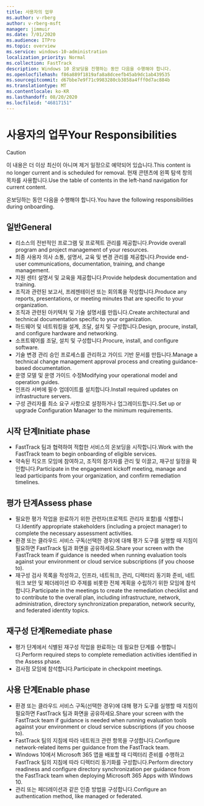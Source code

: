 ```yaml
---
title: 사용자의 업무
ms.author: v-rberg
author: v-rberg-msft
manager: jimmuir
ms.date: 7/01/2020
ms.audience: ITPro
ms.topic: overview
ms.service: windows-10-administration
localization_priority: Normal
ms.collection: FastTrack
description: Windows 10 온보딩을 진행하는 동안 다음을 수행해야 합니다.
ms.openlocfilehash: f86a889f1819afa8a8dceefb45ab9dc1ab439535
ms.sourcegitcommit: d67bbe7e9f71c9983280cb3858a4fff0d7ac884b
ms.translationtype: MT
ms.contentlocale: ko-KR
ms.lasthandoff: 08/20/2020
ms.locfileid: "46817151"
---
```

# <a name="your-responsibilities"></a><span data-ttu-id="118a1-103">사용자의 업무</span><span class="sxs-lookup"><span data-stu-id="118a1-103">Your Responsibilities</span></span>
> [!CAUTION]
> <span data-ttu-id="118a1-104">이 내용은 더 이상 최신이 아니며 제거 일정으로 예약되어 있습니다.</span><span class="sxs-lookup"><span data-stu-id="118a1-104">This content is no longer current and is scheduled for removal.</span></span> <span data-ttu-id="118a1-105">현재 콘텐츠에 왼쪽 탐색 창의 목차를 사용합니다.</span><span class="sxs-lookup"><span data-stu-id="118a1-105">Use the table of contents in the left-hand navigation for current content.</span></span>

<span data-ttu-id="118a1-106">온보딩하는 동안 다음을 수행해야 합니다.</span><span class="sxs-lookup"><span data-stu-id="118a1-106">You have the following responsibilities during onboarding.</span></span>

## <a name="general"></a><span data-ttu-id="118a1-107">일반</span><span class="sxs-lookup"><span data-stu-id="118a1-107">General</span></span>

- <span data-ttu-id="118a1-108">리소스의 전반적인 프로그램 및 프로젝트 관리를 제공합니다.</span><span class="sxs-lookup"><span data-stu-id="118a1-108">Provide overall program and project management of your resources.</span></span>
- <span data-ttu-id="118a1-109">최종 사용자 의사 소통, 설명서, 교육 및 변경 관리를 제공합니다.</span><span class="sxs-lookup"><span data-stu-id="118a1-109">Provide end-user communications, documentation, training, and change management.</span></span>
- <span data-ttu-id="118a1-110">지원 센터 설명서 및 교육을 제공합니다.</span><span class="sxs-lookup"><span data-stu-id="118a1-110">Provide helpdesk documentation and training.</span></span>
- <span data-ttu-id="118a1-111">조직과 관련된 보고서, 프레젠테이션 또는 회의록을 작성합니다.</span><span class="sxs-lookup"><span data-stu-id="118a1-111">Produce any reports, presentations, or meeting minutes that are specific to your organization.</span></span>
- <span data-ttu-id="118a1-112">조직과 관련된 아키텍처 및 기술 설명서를 만듭니다.</span><span class="sxs-lookup"><span data-stu-id="118a1-112">Create architectural and technical documentation specific to your organization.</span></span>
- <span data-ttu-id="118a1-113">하드웨어 및 네트워킹을 설계, 조달, 설치 및 구성합니다.</span><span class="sxs-lookup"><span data-stu-id="118a1-113">Design, procure, install, and configure hardware and networking.</span></span>
- <span data-ttu-id="118a1-114">소프트웨어를 조달, 설치 및 구성합니다.</span><span class="sxs-lookup"><span data-stu-id="118a1-114">Procure, install, and configure software.</span></span>
- <span data-ttu-id="118a1-115">기술 변경 관리 승인 프로세스를 관리하고 가이드 기반 문서를 만듭니다.</span><span class="sxs-lookup"><span data-stu-id="118a1-115">Manage a technical change management approval process and creating guidance-based documentation.</span></span>
- <span data-ttu-id="118a1-116">운영 모델 및 운영 가이드 수정</span><span class="sxs-lookup"><span data-stu-id="118a1-116">Modifying your operational model and operation guides.</span></span>
- <span data-ttu-id="118a1-117">인프라 서버에 필수 업데이트를 설치합니다.</span><span class="sxs-lookup"><span data-stu-id="118a1-117">Install required updates on infrastructure servers.</span></span>
- <span data-ttu-id="118a1-118">구성 관리자를 최소 요구 사항으로 설정하거나 업그레이드합니다.</span><span class="sxs-lookup"><span data-stu-id="118a1-118">Set up or upgrade Configuration Manager to the minimum requirements.</span></span>

## <a name="initiate-phase"></a><span data-ttu-id="118a1-119">시작 단계</span><span class="sxs-lookup"><span data-stu-id="118a1-119">Initiate phase</span></span>

- <span data-ttu-id="118a1-120">FastTrack 팀과 협력하여 적합한 서비스의 온보딩을 시작합니다.</span><span class="sxs-lookup"><span data-stu-id="118a1-120">Work with the FastTrack team to begin onboarding of eligible services.</span></span>
- <span data-ttu-id="118a1-121">약속된 킥오프 모임에 참여하고, 조직의 참가자를 관리 및 이끌고, 재구성 일정을 확인합니다.</span><span class="sxs-lookup"><span data-stu-id="118a1-121">Participate in the engagement kickoff meeting, manage and lead participants from your organization, and confirm remediation timelines.</span></span>

## <a name="assess-phase"></a><span data-ttu-id="118a1-122">평가 단계</span><span class="sxs-lookup"><span data-stu-id="118a1-122">Assess phase</span></span>

- <span data-ttu-id="118a1-123">필요한 평가 작업을 완료하기 위한 관련자(프로젝트 관리자 포함)를 식별합니다.</span><span class="sxs-lookup"><span data-stu-id="118a1-123">Identify appropriate stakeholders (including a project manager) to complete the necessary assessment activities.</span></span>
- <span data-ttu-id="118a1-124">환경 또는 클라우드 서비스 구독(선택한 경우)에 대해 평가 도구를 실행할 때 지침이 필요하면 FastTrack 팀과 화면을 공유하세요.</span><span class="sxs-lookup"><span data-stu-id="118a1-124">Share your screen with the FastTrack team if guidance is needed when running evaluation tools against your environment or cloud service subscriptions (if you choose to).</span></span>
- <span data-ttu-id="118a1-125">재구성 검사 목록을 작성하고, 인프라, 네트워크, 관리, 디렉터리 동기화 준비, 네트워크 보안 및 페더레이션 ID 주제를 비롯한 전체 계획을 수립하기 위한 모임에 참석합니다.</span><span class="sxs-lookup"><span data-stu-id="118a1-125">Participate in the meetings to create the remediation checklist and to contribute to the overall plan, including infrastructure, network, administration, directory synchronization preparation, network security, and federated identity topics.</span></span>

## <a name="remediate-phase"></a><span data-ttu-id="118a1-126">재구성 단계</span><span class="sxs-lookup"><span data-stu-id="118a1-126">Remediate phase</span></span>

- <span data-ttu-id="118a1-127">평가 단계에서 식별된 재구성 작업을 완료하는 데 필요한 단계를 수행합니다.</span><span class="sxs-lookup"><span data-stu-id="118a1-127">Perform required steps to complete remediation activities identified in the Assess phase.</span></span>
- <span data-ttu-id="118a1-128">검사점 모임에 참석합니다.</span><span class="sxs-lookup"><span data-stu-id="118a1-128">Participate in checkpoint meetings.</span></span>

## <a name="enable-phase"></a><span data-ttu-id="118a1-129">사용 단계</span><span class="sxs-lookup"><span data-stu-id="118a1-129">Enable phase</span></span>

- <span data-ttu-id="118a1-130">환경 또는 클라우드 서비스 구독(선택한 경우)에 대해 평가 도구를 실행할 때 지침이 필요하면 FastTrack 팀과 화면을 공유하세요.</span><span class="sxs-lookup"><span data-stu-id="118a1-130">Share your screen with the FastTrack team if guidance is needed when running evaluation tools against your environment or cloud service subscriptions (if you choose to).</span></span>
- <span data-ttu-id="118a1-131">FastTrack 팀의 지침에 따라 네트워크 관련 항목을 구성합니다.</span><span class="sxs-lookup"><span data-stu-id="118a1-131">Configure network-related items per guidance from the FastTrack team.</span></span>
- <span data-ttu-id="118a1-132">Windows 10에서 Microsoft 365 앱을 배포할 때 디렉터리 준비를 수행하고 FastTrack 팀의 지침에 따라 디렉터리 동기화를 구성합니다.</span><span class="sxs-lookup"><span data-stu-id="118a1-132">Perform directory readiness and configure directory synchronization per guidance from the FastTrack team when deploying Microsoft 365 Apps with Windows 10.</span></span>
- <span data-ttu-id="118a1-133">관리 또는 페더레이션과 같은 인증 방법을 구성합니다.</span><span class="sxs-lookup"><span data-stu-id="118a1-133">Configure an authentication method, like managed or federated.</span></span>

